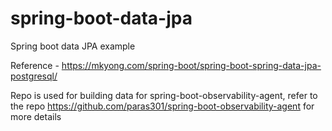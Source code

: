 # spring-boot-data-jpa
Spring boot data JPA example

Reference - https://mkyong.com/spring-boot/spring-boot-spring-data-jpa-postgresql/

Repo is used for building data for spring-boot-observability-agent, refer to the repo https://github.com/paras301/spring-boot-observability-agent for more details